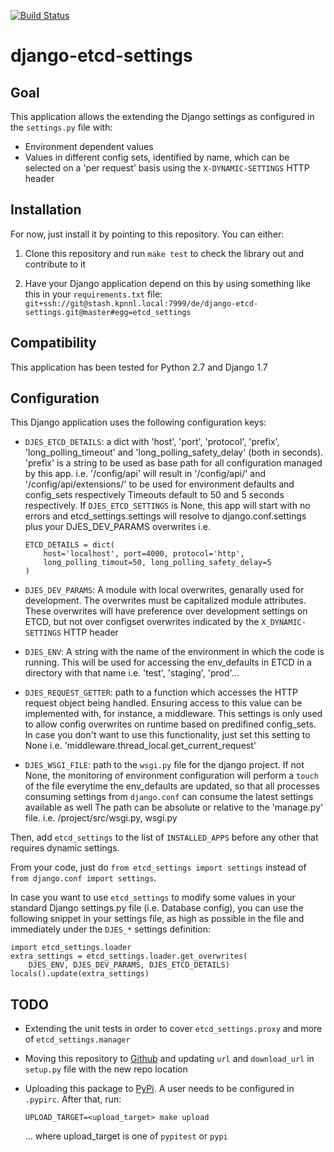 [![Build Status](https://travis-ci.org/kpn-digital/django-etcd-settings.svg?branch=master)](https://travis-ci.org/kpn-digital/django-etcd-settings)

# django-etcd-settings

## Goal

This application allows the extending the Django settings as configured in the
`settings.py` file with:

* Environment dependent values
* Values in different config sets, identified by name, which can be selected on
  a 'per request' basis using the `X-DYNAMIC-SETTINGS` HTTP header

## Installation

For now, just install it by pointing to this repository. You can either:

1. Clone this repository and run `make test` to check the library out and
   contribute to it

2. Have your Django application depend on this by using something like this in
   your `requirements.txt` file:
   `git+ssh://git@stash.kpnnl.local:7999/de/django-etcd-settings.git@master#egg=etcd_settings`


## Compatibility

This application has been tested for Python 2.7 and Django 1.7

## Configuration

This Django application uses the following configuration keys:

* `DJES_ETCD_DETAILS`: a dict with 'host', 'port', 'protocol', 'prefix',
    'long_polling_timeout' and 'long_polling_safety_delay' (both in seconds).
    'prefix' is a string to be used as base path for all configuration
    managed by this app.
    i.e. '/config/api' will result in '/config/api/<ENV>' and
    '/config/api/extensions/' to be used for environment defaults and
    config_sets respectively
    Timeouts default to 50 and 5 seconds respectively.
    If `DJES_ETCD_SETTINGS` is None, this app will start with no errors and
    etcd_settings.settings will resolve to django.conf.settings plus your
    DJES_DEV_PARAMS overwrites
    i.e.
    ```
    ETCD_DETAILS = dict(
        host='localhost', port=4000, protocol='http',
        long_polling_timout=50, long_polling_safety_delay=5
    )
    ```

* `DJES_DEV_PARAMS`: A module with local overwrites, genarally used for
    development. The overwrites must be capitalized module attributes.
    These overwrites will have preference over development settings on ETCD,
    but not over configset overwrites indicated by the `X_DYNAMIC-SETTINGS`
    HTTP header

* `DJES_ENV`: A string with the name of the environment in which the code is
    running. This will be used for accessing the env_defaults in
    ETCD in a directory with that name
    i.e. 'test', 'staging', 'prod'...

* `DJES_REQUEST_GETTER`: path to a function which accesses the HTTP request
    object being handled. Ensuring access to this value can be implemented
    with, for instance, a middleware.  This settings is only used to allow
    config overwrites on runtime based on predifined config_sets. In case you
    don't want to use this functionality, just set this setting to None
    i.e. 'middleware.thread_local.get_current_request'

* `DJES_WSGI_FILE`: path to the `wsgi.py` file for the django
    project. If not None, the monitoring of environment configuration will
    perform a `touch` of the file everytime the env_defaults are updated, so
    that all processes consuming settings from `django.conf` can consume the
    latest settings available as well
    The path can be absolute or relative to the 'manage.py' file.
    i.e. /project/src/wsgi.py, wsgi.py

Then, add `etcd_settings` to the list of `INSTALLED_APPS` before any other that
requires dynamic settings.

From your code, just do `from etcd_settings import settings` instead of `from
django.conf import settings`.

In case you want to use `etcd_settings` to modify some values in your standard
Django settings.py file (i.e. Database config), you can use the following
snippet in your settings file, as high as possible in the file and immediately
under the `DJES_*` settings definition:

```
import etcd_settings.loader
extra_settings = etcd_settings.loader.get_overwrites(
    DJES_ENV, DJES_DEV_PARAMS, DJES_ETCD_DETAILS)
locals().update(extra_settings)
```

## TODO

* Extending the unit tests in order to cover `etcd_settings.proxy` and more of
  `etcd_settings.manager`

* Moving this repository to [Github](http://www.github.com) and updating `url`
  and `download_url` in `setup.py` file with the new repo location

* Uploading this package to [PyPi](https://pypi.python.org). A user needs to be
  configured in `.pypirc`. After that, run:
  ```
  UPLOAD_TARGET=<upload_target> make upload
  ```
  ... where upload_target is one of `pypitest` or `pypi`
